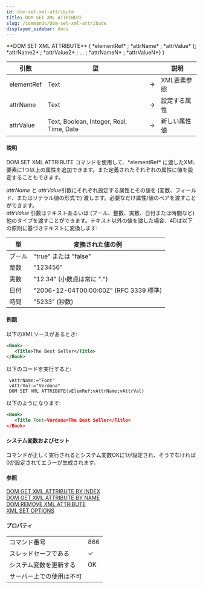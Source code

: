 ```yaml
---
id: dom-set-xml-attribute
title: DOM SET XML ATTRIBUTE
slug: /commands/dom-set-xml-attribute
displayed_sidebar: docs
---
```


<!--REF #_command_.DOM SET XML ATTRIBUTE.Syntax-->**DOM SET XML ATTRIBUTE** ( *elementRef* ; *attrName* ; *attrValue* {; *attrName2* ; *attrValue2* ; ... ; *attrNameN* ; *attrValueN*} )<!-- END REF-->
<!--REF #_command_.DOM SET XML ATTRIBUTE.Params-->
| 引数 | 型 |  | 説明 |
| --- | --- | --- | --- |
| elementRef | Text | &#8594;  | XML要素参照 |
| attrName | Text | &#8594;  | 設定する属性 |
| attrValue | Text, Boolean, Integer, Real, Time, Date | &#8594;  | 新しい属性値 |

<!-- END REF-->

#### 説明 

<!--REF #_command_.DOM SET XML ATTRIBUTE.Summary-->DOM SET XML ATTRIBUTE コマンドを使用して、*elementRef* に渡したXML要素に1つ以上の属性を追加できます。<!-- END REF-->また定義されたそれぞれの属性に値を設定することもできます。

*attrName* と *attrValue*引数にそれぞれ設定する属性とその値を (変数、フィールド、またはリテラル値の形式で) 渡します。必要なだけ属性/値のペアを渡すことができます。   
*attrValue* 引数はテキストあるいは (ブール、整数、実数、日付または時間など) 他のタイプを渡すことができます。テキスト以外の値を渡した場合、4Dは以下の原則に基づきテキストに変換します:

| **型** | **変換された値の例**                         |
| ----- | ------------------------------------ |
| ブール   | "true" または "false"                   |
| 整数    | "123456"                             |
| 実数    | "12.34" (小数点は常に ".")                 |
| 日付    | "2006-12-04T00:00:00Z" (RFC 3339 標準) |
| 時間    | "5233" (秒数)                          |

#### 例題 

以下のXMLソースがあるとき:

```XML
<Book>
   <Title>The Best Seller</Title>
</Book>
```

以下のコードを実行すると:

```4d
 vAttrName:="Font"
 vAttrVal:="Verdana"
 DOM SET XML ATTRIBUTE(vElemRef;vAttrName;vAttrVal)
```

以下のようになります:

```XML
<Book>
   <Title Font=Verdana>The Best Seller</Title>
</Book>
```

#### システム変数およびセット 

コマンドが正しく実行されるとシステム変数OKに1が設定され、そうでなければ0が設定されてエラーが生成されます。

#### 参照 

[DOM GET XML ATTRIBUTE BY INDEX](dom-get-xml-attribute-by-index.md)  
[DOM GET XML ATTRIBUTE BY NAME](dom-get-xml-attribute-by-name.md)  
[DOM REMOVE XML ATTRIBUTE](dom-remove-xml-attribute.md)  
[XML SET OPTIONS](xml-set-options.md)  

#### プロパティ
|  |  |
| --- | --- |
| コマンド番号 | 866 |
| スレッドセーフである | &check; |
| システム変数を更新する | OK |
| サーバー上での使用は不可 ||


